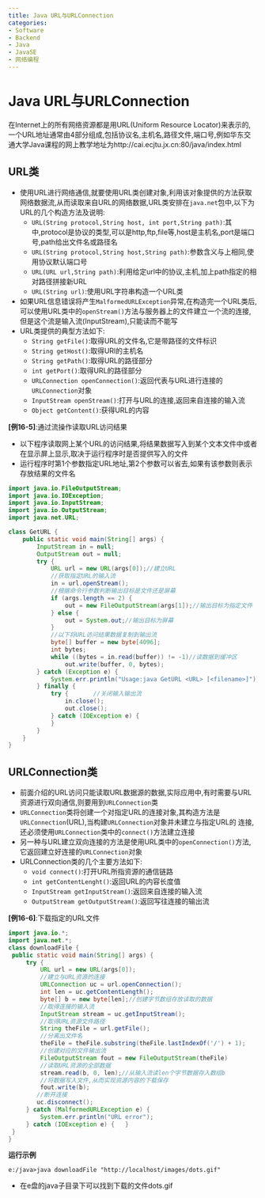 ```yaml
---
title: Java URL与URLConnection
categories:
- Software
- Backend
- Java
- JavaSE
- 网络编程
---
```

# Java URL与URLConnection

在Internet上的所有网络资源都是用URL(Uniform Resource Locator)来表示的,一个URL地址通常由4部分组成,包括协议名,主机名,路径文件,端口号,例如华东交通大学Java课程的网上教学地址为http://cai.ecjtu.jx.cn:80/java/index.html

## URL类

- 使用URL进行网络通信,就要使用URL类创建对象,利用该对象提供的方法获取网络数据流,从而读取来自URL的网络数据,URL类安排在`java.net`包中,以下为URL的几个构造方法及说明:
    - `URL(String protocol,String host, int port,String path)`:其中,protocol是协议的类型,可以是http,ftp,file等,host是主机名,port是端口号,path给出文件名或路径名
    - `URL(String protocol,String host,String path)`:参数含义与上相同,使用协议默认端口号
    - `URL(URL url,String path)`:利用给定url中的协议,主机,加上path指定的相对路径拼接新URL
    - `URL(String url)`:使用URL字符串构造一个URL类
- 如果URL信息错误将产生`MalformedURLException`异常,在构造完一个URL类后,可以使用URL类中的`openStream()`方法与服务器上的文件建立一个流的连接,但是这个流是输入流(InputStream),只能读而不能写
- URL类提供的典型方法如下:
    - `String getFile()`:取得URL的文件名,它是带路径的文件标识
    - `String getHost()`:取得URl的主机名
    - `String getPath()`:取得URL的路径部分
    - `int getPort()`:取得URL的路径部分
    - `URLConnection openConnection()`:返回代表与URL进行连接的`URLConnection`对象
    - `InputStream openStream()`:打开与URL的连接,返回来自连接的输入流
    - `Object getContent()`:获得URL的内容

**[例16-5]**:通过流操作读取URL访问结果

- 以下程序读取网上某个URL的访问结果,将结果数据写入到某个文本文件中或者在显示屏上显示,取决于运行程序时是否提供写入的文件
- 运行程序时第1个参数指定URL地址,第2个参数可以省去,如果有该参数则表示存放结果的文件名

```java
import java.io.FileOutputStream;
import java.io.IOException;
import java.io.InputStream;
import java.io.OutputStream;
import java.net.URL;

class GetURL {
    public static void main(String[] args) {
        InputStream in = null;
        OutputStream out = null;
        try {
            URL url = new URL(args[0]);//建立URL
            //获取指定URL的输入流
            in = url.openStream();
            //根据命令行参数判断输出目标是文件还是屏幕
            if (args.length == 2) {
                out = new FileOutputStream(args[1]);//输出目标为指定文件
            } else {
                out = System.out;//输出目标为屏幕
            }
            //以下将URL访问结果数据复制到输出流
            byte[] buffer = new byte[4096];
            int bytes;
            while ((bytes = in.read(buffer)) != -1)//读数据到缓冲区
                out.write(buffer, 0, bytes);
        } catch (Exception e) {
            System.err.println("Usage:java GetURL <URL> [<filename>]");
        } finally {
            try {       //关闭输入输出流
                in.close();
                out.close();
            } catch (IOException e) {
            }
        }
    }
}
```

## URLConnection类

- 前面介绍的URL访问只能读取URL数据源的数据,实际应用中,有时需要与URL资源进行双向通信,则要用到`URLConnection`类
- `URLConnection`类将创建一个对指定URL的连接对象,其构造方法是`URLConnection`(URL),当构建`URLConnection`对象并未建立与指定URL的 连接,还必须使用`URLConnection`类中的`connect()`方法建立连接
- 另一种与URL建立双向连接的方法是使用URL类中的`openConnection()`方法,它返回建立好连接的`URLConnection`对象
- URLConnection类的几个主要方法如下:
    - `void connect()`:打开URL所指资源的通信链路
    - `int getContentLenght()`:返回URL的内容长度值
    - `InputStream getInputStream()`:返回来自连接的输入流
    - `OutputStream getOutputStream()`:返回写往连接的输出流

**[例16-6]**:下载指定的URL文件

```java
import java.io.*;
import java.net.*;
class downloadFile {
 public static void main(String[] args) {
     try {
         URL url = new URL(args[0]);
         //建立与URL资源的连接
         URLConnection uc = url.openConnection();
         int len = uc.getContentLength();
         byte[] b = new byte[len];//创建字节数组存放读取的数据
         //取得连接的输入流
         InputStream stream = uc.getInputStream();
         //取得URL资源文件路径
         String theFile = url.getFile();
         //分离出文件名
         theFile = theFile.substring(theFile.lastIndexOf('/') + 1);
         //创建对应的文件输出流
         FileOutputStream fout = new FileOutputStream(theFile)
         //读取URL资源的全部数据
         stream.read(b, 0, len);//从输入流读len个字节数据存入数组b
         //将数据写入文件,从而实现资源内容的下载保存
         fout.write(b);
        //断开连接
        uc.disconnect();
     } catch (MalformedURLException e) {
         System.err.println("URL error");
     } catch (IOException e) {   }
 }
}
```

**运行示例**

```
e:/java>java downloadFile "http://localhost/images/dots.gif"
```

- 在e盘的java子目录下可以找到下载的文件dots.gif